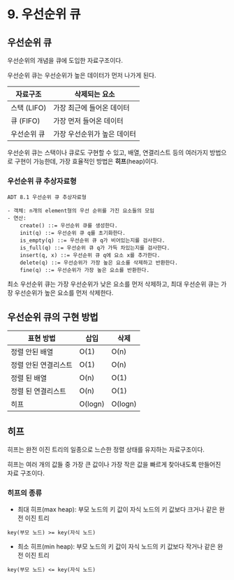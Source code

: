 # 9. 우선순위 큐

## 우선순위 큐

우선순위의 개념을 큐에 도입한 자료구조이다.

우선순위 큐는 우선순위가 높은 데이터가 먼저 나가게 된다.

| 자료구조 | 삭제되는 요소 |
| -------- | ----------- |
| 스택 (LIFO) | 가장 최근에 들어온 데이터 |
| 큐 (FIFO) | 가장 먼저 들어온 데이터 |
| 우선순위 큐 | 가장 우선순위가 높은 데이터 |

우선순위 큐는 스택이나 큐로도 구현할 수 있고,
배열, 연결리스트 등의 여러가지 방법으로 구현이 가능한데, 
가장 효율적인 방법은 **히프**(heap)이다.


### 우선순위 큐 추상자료형

```
ADT 8.1 우선순위 큐 추상자료형

- 객체: n개의 element형의 우선 순위를 가진 요소들의 모임
- 연산:
    create() ::= 우선순위 큐를 생성한다.
    init(q) ::= 우선순위 큐 q를 초기화한다.
    is_empty(q) ::= 우선순위 큐 q가 비어있는지를 검사한다.
    is_full(q) ::= 우선순위 큐 q가 가득 차있는지를 검사한다.
    insert(q, x) ::= 우선순위 큐 q에 요소 x를 추가한다.
    delete(q) ::= 우선순위가 가장 높은 요소를 삭제하고 반환한다.
    fine(q) ::= 우선순위가 가장 높은 요소를 반환한다.
```

최소 우선순위 큐는 가장 우선순위가 낮은 요소를 먼저 삭제하고, 
최대 우선순위 큐는 가장 우선순위가 높은 요소를 먼저 삭제한다.

## 우선순위 큐의 구현 방법

| 표현 방법 | 삽입 | 삭제 |
| -------- | ---- | ---- |
| 정렬 안된 배열 | O(1) | O(n) |
| 정렬 안된 연결리스트 | O(1) | O(n) |
| 정렬 된 배열 | O(n) | O(1) |
| 정렬 된 연결리스트 | O(n) | O(1) |
| 히프 | O(logn) | O(logn) |

## 히프

히프는 완전 이진 트리의 일종으로 느슨한 정렬 상태를 유지하는 자료구조이다.

히프는 여러 개의 값들 중 가장 큰 값이나 가장 작은 값을 빠르게 찾아내도록 만들어진 자료 구조이다.

### 히프의 종류

- 최대 히프(max heap):
부모 노드의 키 값이 자식 노드의 키 값보다 크거나 같은 완전 이진 트리

`key(부모 노드) >= key(자식 노드)`

- 최소 히프(min heap):
부모 노드의 키 값이 자식 노드의 키 값보다 작거나 같은 완전 이진 트리

`key(부모 노드) <= key(자식 노드)`

